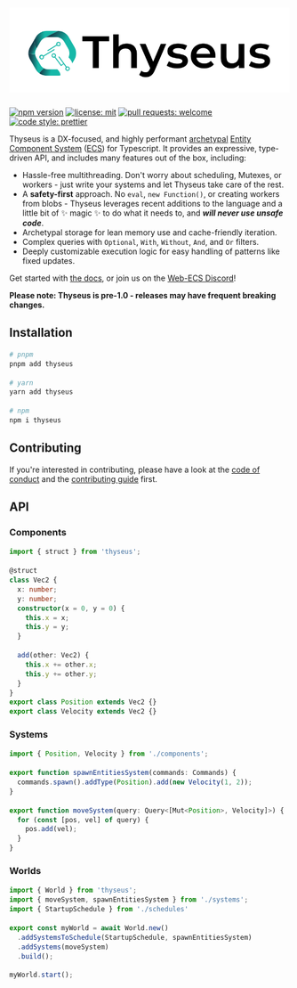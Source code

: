 <h1>
	<a href="https://thyseus.dev" target="_blank">
		<picture>
			<source media="(prefers-color-scheme: dark)" srcset="https://raw.githubusercontent.com/JaimeGensler/thyseus/main/.github/logo-dark.svg">
			<source media="(prefers-color-scheme: light)" srcset="https://raw.githubusercontent.com/JaimeGensler/thyseus/main/.github/logo-light.svg">
			<img alt="Thyseus" src="https://raw.githubusercontent.com/JaimeGensler/thyseus/main/.github/logo-light.svg" style="max-width: 100%;">
		</picture>
	</a>
</h1>

[![npm version](https://img.shields.io/npm/v/thyseus.svg?style=flat)](https://www.npmjs.com/package/thyseus)
[![license: mit](https://img.shields.io/badge/license-MIT-blue)](./LICENSE)
[![pull requests: welcome](https://img.shields.io/badge/PRs-welcome-brightgreen)](https://github.com/JaimeGensler/thyseus/pulls)
[![code style: prettier](https://img.shields.io/badge/code%20style-prettier-ff69b4)](https://github.com/prettier/prettier)

Thyseus is a DX-focused, and highly performant
[archetypal](https://github.com/SanderMertens/ecs-faq#archetypes-aka-dense-ecs-or-table-based-ecs)
[Entity Component System](https://en.wikipedia.org/wiki/Entity_component_system)
([ECS](https://github.com/SanderMertens/ecs-faq)) for Typescript. It provides an
expressive, type-driven API, and includes many features out of the box,
including:

-   Hassle-free multithreading. Don't worry about scheduling, Mutexes, or
    workers - just write your systems and let Thyseus take care of the rest.
-   A **safety-first** approach. No `eval`, `new Function()`, or creating
    workers from blobs - Thyseus leverages recent additions to the language and
    a little bit of ✨ magic ✨ to do what it needs to, and **_will never use
    unsafe code_**.
-   Archetypal storage for lean memory use and cache-friendly iteration.
-   Complex queries with `Optional`, `With`, `Without`, `And`, and `Or` filters.
-   Deeply customizable execution logic for easy handling of patterns like fixed
    updates.

Get started with [the docs](https://thyseus.dev/docs), or join us on the
[Web-ECS Discord](https://discord.gg/T3g8U89qqZ)!

**Please note: Thyseus is pre-1.0 - releases may have frequent breaking
changes.**

## Installation

```sh
# pnpm
pnpm add thyseus

# yarn
yarn add thyseus

# npm
npm i thyseus
```

## Contributing

If you're interested in contributing, please have a look at the
[code of conduct](./CODE_OF_CONDUCT.md) and the
[contributing guide](./CONTRIBUTING.md) first.

## API

### Components

<!-- prettier-ignore -->
```ts
import { struct } from 'thyseus';

@struct
class Vec2 {
  x: number;
  y: number;
  constructor(x = 0, y = 0) {
    this.x = x;
    this.y = y;
  }

  add(other: Vec2) {
    this.x += other.x;
    this.y += other.y;
  }
}
export class Position extends Vec2 {}
export class Velocity extends Vec2 {}
```

### Systems

<!-- prettier-ignore -->
```ts
import { Position, Velocity } from './components';

export function spawnEntitiesSystem(commands: Commands) {
  commands.spawn().addType(Position).add(new Velocity(1, 2));
}

export function moveSystem(query: Query<[Mut<Position>, Velocity]>) {
  for (const [pos, vel] of query) {
    pos.add(vel);
  }
}
```

### Worlds

<!-- prettier-ignore -->
```ts
import { World } from 'thyseus';
import { moveSystem, spawnEntitiesSystem } from './systems';
import { StartupSchedule } from './schedules'

export const myWorld = await World.new()
  .addSystemsToSchedule(StartupSchedule, spawnEntitiesSystem)
  .addSystems(moveSystem)
  .build();

myWorld.start();
```

